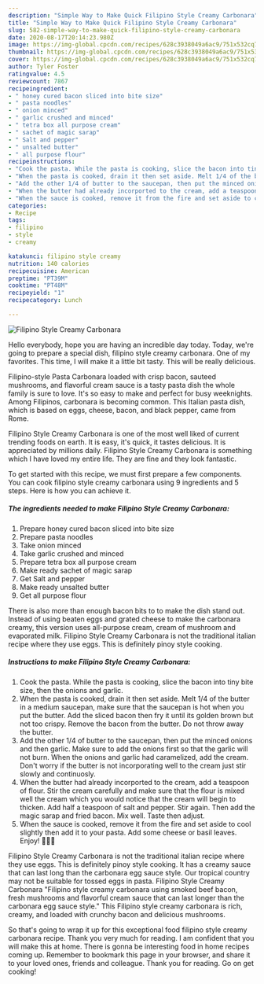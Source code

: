 ```yaml
---
description: "Simple Way to Make Quick Filipino Style Creamy Carbonara"
title: "Simple Way to Make Quick Filipino Style Creamy Carbonara"
slug: 582-simple-way-to-make-quick-filipino-style-creamy-carbonara
date: 2020-08-17T20:14:23.980Z
image: https://img-global.cpcdn.com/recipes/628c3938049a6ac9/751x532cq70/filipino-style-creamy-carbonara-recipe-main-photo.jpg
thumbnail: https://img-global.cpcdn.com/recipes/628c3938049a6ac9/751x532cq70/filipino-style-creamy-carbonara-recipe-main-photo.jpg
cover: https://img-global.cpcdn.com/recipes/628c3938049a6ac9/751x532cq70/filipino-style-creamy-carbonara-recipe-main-photo.jpg
author: Tyler Foster
ratingvalue: 4.5
reviewcount: 7867
recipeingredient:
- " honey cured bacon sliced into bite size"
- " pasta noodles"
- " onion minced"
- " garlic crushed and minced"
- " tetra box all purpose cream"
- " sachet of magic sarap"
- " Salt and pepper"
- " unsalted butter"
- " all purpose flour"
recipeinstructions:
- "Cook the pasta. While the pasta is cooking, slice the bacon into tiny bite size, then the onions and garlic."
- "When the pasta is cooked, drain it then set aside. Melt 1/4 of the butter in a medium saucepan, make sure that the saucepan is hot when you put the butter. Add the sliced bacon then fry it until its golden brown but not too crispy. Remove the bacon from the butter. Do not throw away the butter."
- "Add the other 1/4 of butter to the saucepan, then put the minced onions and then garlic. Make sure to add the onions first so that the garlic will not burn. When the onions and garlic had caramelized, add the cream. Don&#39;t worry if the butter is not incorporating well to the cream just stir slowly and continuosly."
- "When the butter had already incorported to the cream, add a teaspoon of flour. Stir the cream carefully and make sure that the flour is mixed well the cream which you would notice that the cream will begin to thicken. Add half a teaspoon of salt and pepper. Stir again. Then add the magic sarap and fried bacon. Mix well. Taste then adjust."
- "When the sauce is cooked, remove it from the fire and set aside to cool slightly then add it to your pasta. Add some cheese or basil leaves. Enjoy! 👍🏽🍝"
categories:
- Recipe
tags:
- filipino
- style
- creamy

katakunci: filipino style creamy 
nutrition: 140 calories
recipecuisine: American
preptime: "PT39M"
cooktime: "PT48M"
recipeyield: "1"
recipecategory: Lunch

---
```



![Filipino Style Creamy Carbonara](https://img-global.cpcdn.com/recipes/628c3938049a6ac9/751x532cq70/filipino-style-creamy-carbonara-recipe-main-photo.jpg)

Hello everybody, hope you are having an incredible day today. Today, we're going to prepare a special dish, filipino style creamy carbonara. One of my favorites. This time, I will make it a little bit tasty. This will be really delicious.

Filipino-style Pasta Carbonara loaded with crisp bacon, sauteed mushrooms, and flavorful cream sauce is a tasty pasta dish the whole family is sure to love. It&#39;s so easy to make and perfect for busy weeknights. Among Filipinos, carbonara is becoming common. This Italian pasta dish, which is based on eggs, cheese, bacon, and black pepper, came from Rome.

Filipino Style Creamy Carbonara is one of the most well liked of current trending foods on earth. It is easy, it's quick, it tastes delicious. It is appreciated by millions daily. Filipino Style Creamy Carbonara is something which I have loved my entire life. They are fine and they look fantastic.


To get started with this recipe, we must first prepare a few components. You can cook filipino style creamy carbonara using 9 ingredients and 5 steps. Here is how you can achieve it.

<!--inarticleads1-->

##### The ingredients needed to make Filipino Style Creamy Carbonara:

1. Prepare  honey cured bacon sliced into bite size
1. Prepare  pasta noodles
1. Take  onion minced
1. Take  garlic crushed and minced
1. Prepare  tetra box all purpose cream
1. Make ready  sachet of magic sarap
1. Get  Salt and pepper
1. Make ready  unsalted butter
1. Get  all purpose flour


There is also more than enough bacon bits to to make the dish stand out. Instead of using beaten eggs and grated cheese to make the carbonara creamy, this version uses all-purpose cream, cream of mushroom and evaporated milk. Filipino Style Creamy Carbonara is not the traditional italian recipe where they use eggs. This is definitely pinoy style cooking. 

<!--inarticleads2-->

##### Instructions to make Filipino Style Creamy Carbonara:

1. Cook the pasta. While the pasta is cooking, slice the bacon into tiny bite size, then the onions and garlic.
1. When the pasta is cooked, drain it then set aside. Melt 1/4 of the butter in a medium saucepan, make sure that the saucepan is hot when you put the butter. Add the sliced bacon then fry it until its golden brown but not too crispy. Remove the bacon from the butter. Do not throw away the butter.
1. Add the other 1/4 of butter to the saucepan, then put the minced onions and then garlic. Make sure to add the onions first so that the garlic will not burn. When the onions and garlic had caramelized, add the cream. Don&#39;t worry if the butter is not incorporating well to the cream just stir slowly and continuosly.
1. When the butter had already incorported to the cream, add a teaspoon of flour. Stir the cream carefully and make sure that the flour is mixed well the cream which you would notice that the cream will begin to thicken. Add half a teaspoon of salt and pepper. Stir again. Then add the magic sarap and fried bacon. Mix well. Taste then adjust.
1. When the sauce is cooked, remove it from the fire and set aside to cool slightly then add it to your pasta. Add some cheese or basil leaves. Enjoy! 👍🏽🍝


Filipino Style Creamy Carbonara is not the traditional italian recipe where they use eggs. This is definitely pinoy style cooking. It has a creamy sauce that can last long than the carbonara egg sauce style. Our tropical country may not be suitable for tossed eggs in pasta. Filipino Style Creamy Carbonara &#34;Filipino style creamy carbonara using smoked beef bacon, fresh mushrooms and flavorful cream sauce that can last longer than the carbonara egg sauce style.&#34; This Filipino style creamy carbonara is rich, creamy, and loaded with crunchy bacon and delicious mushrooms. 

So that's going to wrap it up for this exceptional food filipino style creamy carbonara recipe. Thank you very much for reading. I am confident that you will make this at home. There is gonna be interesting food in home recipes coming up. Remember to bookmark this page in your browser, and share it to your loved ones, friends and colleague. Thank you for reading. Go on get cooking!
